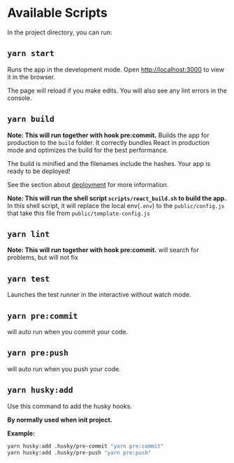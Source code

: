 # Available Scripts

In the project directory, you can run:

<!-- ## `yarn analyze`

**Note: This will not effect with production mode.**
Runs the analyze bundle file size
This will generate the `analyze.html` file in the root folder.

**For development mode only.** -->

## `yarn start`

Runs the app in the development mode.
Open [http://localhost:3000](http://localhost:3000) to view it in the browser.

The page will reload if you make edits.
You will also see any lint errors in the console.

<!-- ## `yarn storybook`

Runs the storybook.
Open [http://localhost:6006](http://localhost:6006) to view it in the browser. -->

## `yarn build`

**Note: This will run together with hook pre:commit.**
Builds the app for production to the `build` folder.
It correctly bundles React in production mode and optimizes the build for the best performance.

The build is minified and the filenames include the hashes.
Your app is ready to be deployed!

See the section about [deployment](https://facebook.github.io/create-react-app/docs/deployment) for more information.

**Note: This will run the shell script `scripts/react_build.sh` to build the app.**
In this shell script, it will replace the local env(`.env`) to the `public/config.js` that take this file from `public/template-config.js`

<!-- ## `yarn build:css`

**Note: This will not effect with production mode.**
Builds the css file from the `src/styles` folder for the production build.

**For development mode only.** -->

<!-- ## `yarn build:tw`

**Note: This will not effect with production mode.**
Builds the static tailwind config viewer(`tailwindViewer`) from the `tailwind.config.js` for view all the tailwind classes.

**For development mode only.** -->

<!-- ## `yarn build:storybook`

Builds the storybook for the production build to the `storybook-static` folder. -->

<!-- ## `yarn serve`

Runs the app from build folder in the `build` folder.

**For development mode only.** -->

<!-- ## `yarn serve:storybook`

Runs the storybook from build folder in the `storybook-static` folder.

**For development mode only.** -->
<!--
## `yarn serve:coverage`

Runs the coverage code from coverage folder in the `coverage/lcov-report` folder.

**For development mode only.**

## `yarn serve:tw`

Runs the tailwind config viewer from `tailwindViewer` folder.

**For development mode only.**

## `yarn eject`

**Note: this is a one-way operation. Once you `eject`, you can’t go back!**

If you aren’t satisfied with the build tool and configuration choices, you can `eject` at any time. This command will remove the single build dependency from your project.

Instead, it will copy all the configuration files and the transitive dependencies (webpack, Babel, ESLint, etc) right into your project so you have full control over them. All of the commands except `eject` will still work, but they will point to the copied scripts so you can tweak them. At this point you’re on your own.

You don’t have to ever use `eject`. The curated feature set is suitable for small and middle deployments, and you shouldn’t feel obligated to use this feature. However we understand that this tool wouldn’t be useful if you couldn’t customize it when you are ready for it. -->

## `yarn lint`

**Note: This will run together with hook pre:commit.**
will search for problems, but will not fix

<!-- ## `yarn lint:fix`

will search and try to fix the problems. -->

<!-- ## `yarn format`

will call prettier to fix the code style. -->

## `yarn test`

Launches the test runner in the interactive without watch mode.

<!-- ## `yarn test:w`

Launches the test runner in the interactive with watch mode.

## `yarn test:cv`

**Note: This will run together with hook pre:push.**
Launches the test runner in the interactive without watch mode together with collect coverage result.

## `yarn test:cv:msg`

Launches the test runner in the interactive without watch mode together with collect coverage result and message description.

**Test and generate snapshot => Example:**

```sh
yarn test:cv:msg -u
```

**Test with specific name pattern => Example:**

```sh
yarn test:cv:msg -t '<Button />'
```

**Test with specific path pattern => Example:**

```sh
yarn test:cv:msg --testPathPattern 'Button'
```

**Test coverage single folder => Example:**

```sh
yarn test:cv:msg --collectCoverageFrom '**/components/**/*' --testPathPattern 'components'
```

**Test coverage single file => Example:**

```sh
yarn test:cv:msg --collectCoverageFrom '**/Button.tsx' --testPathPattern 'Button.test'
```

## `yarn test:ez`

Launches the test runner in the interactive without watch mode together with collect coverage result and message description and generate snapshot and can run with specific name pattern and specific path pattern.

**Test coverage with file name pattern => Example:**

```sh
yarn test:ez -ts 'Helper'
yarn test:ez -ts 'utils/Helper'
yarn test:ez -ts 'Helper.ts'

yarn test:ez -tsx 'Button'
yarn test:ez -tsx 'components/Button'
yarn test:ez -tsx 'Button.tsx'
```

**Test coverage with folder name pattern => Example:**

```sh
yarn test:ez -f 'components'
yarn test:ez -f 'components/Button'
yarn test:ez -f 'Button'
```

## `yarn test:cv:w`

Launches the test runner in the interactive with watch mode together with collect coverage result.

## `yarn test:cv:msg:w`

Launches the test runner in the interactive with watch mode together with collect coverage result and message description. -->

## `yarn pre:commit`

will auto run when you commit your code.

## `yarn pre:push`

will auto run when you push your code.

<!-- ## `yarn husky:install`

Use this command to install the husky hooks. -->

## `yarn husky:add`

Use this command to add the husky hooks.

**By normally used when init project.**

**Example:**

```sh
yarn husky:add .husky/pre-commit "yarn pre:commit"
yarn husky:add .husky/pre-push "yarn pre:push"
```

<!-- ## `yarn v:major`

Use this command to update the major version and `git tag` the version.

## `yarn v:minor`

Use this command to update the minor version and `git tag` the version.

## `yarn v:patch`

Use this command to update the patch version and `git tag` the version.

## `yarn release`

Use this command to update the version and `git tag` the version and auto generate the changelog file.

## `yarn release:major`

Use this command to update the major version and `git tag` the version and auto generate the changelog file.

## `yarn release:minor`

Use this command to update the minor version and `git tag` the version and auto generate the changelog file.

## `yarn release:patch`

Use this command to update the patch version and `git tag` the version and auto generate the changelog file.

## `yarn firebase:login`

Use this command to login firebase.

## `yarn firebase:init`

Use this command to init firebase configuration.

## `yarn firebase:deploy`

Use this command to deploy the app to firebase hosting. -->
